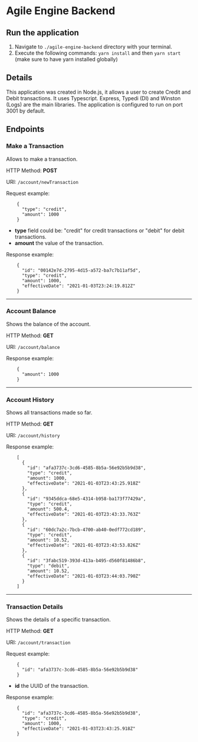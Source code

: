 # Agile Engine Backend

## Run the application

1. Navigate to `./agile-engine-backend` directory with your terminal.
2. Execute the following commands: `yarn install` and then `yarn start` (make sure to have yarn installed globally)

## Details

This application was created in Node.js, it allows a user to create Credit and Debit transactions. It uses Typescript. Express, Typedi (DI) and Winston (Logs) are the main libraries.
The application is configured to run on port 3001 by default.

## Endpoints

### Make a Transaction

Allows to make a transaction.

HTTP Method: **POST**

URI: `/account/newTransaction`

Request example:

        {
          "type": "credit",
          "amount": 1000
        }
    
- **type** field could be: "credit" for credit transactions or "debit" for debit transactions.
- **amount** the value of the transaction.

Response example:

        {
          "id": "00142e7d-2795-4d15-a572-ba7c7b11af5d",
          "type": "credit",
          "amount": 1000,
          "effectiveDate": "2021-01-03T23:24:19.812Z"
        }
___
### Account Balance

Shows the balance of the account.

HTTP Method: **GET**

URI: `/account/balance`

Response example:

        {
          "amount": 1000
        }
___
### Account History

Shows all transactions made so far.

HTTP Method: **GET**

URI: `/account/history`

Response example:

        [
          {
            "id": "afa3737c-3cd6-4585-8b5a-56e92b5b9d38",
            "type": "credit",
            "amount": 1000,
            "effectiveDate": "2021-01-03T23:43:25.918Z"
          },
          {
            "id": "9345ddca-68e5-4314-b958-ba173f77429a",
            "type": "credit",
            "amount": 500.4,
            "effectiveDate": "2021-01-03T23:43:33.763Z"
          },
          {
            "id": "60dc7a2c-7bcb-4700-ab40-0edf772cd189",
            "type": "credit",
            "amount": 10.52,
            "effectiveDate": "2021-01-03T23:43:53.826Z"
          },
          {
            "id": "3fabc519-393d-413a-b495-d560f81486b8",
            "type": "debit",
            "amount": 10.52,
            "effectiveDate": "2021-01-03T23:44:03.790Z"
          }
        ]
___
### Transaction Details
Shows the details of a specific transaction.

HTTP Method: **GET**

URI: `/account/transaction`

Request example:

        {
          "id": "afa3737c-3cd6-4585-8b5a-56e92b5b9d38"
        }

- **id** the UUID of the transaction.

Response example:

        {
          "id": "afa3737c-3cd6-4585-8b5a-56e92b5b9d38",
          "type": "credit",
          "amount": 1000,
          "effectiveDate": "2021-01-03T23:43:25.918Z"
        }